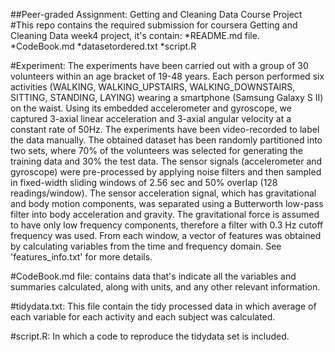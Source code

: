 ##Peer-graded Assignment: Getting and Cleaning Data Course Project
#This repo contains the required submission for coursera Getting and Cleaning Data week4 project, it's contain:
*README.md file.
*CodeBook.md
*datasetordered.txt
*script.R

#Experiment: 
The experiments have been carried out with a group of 30 volunteers within an age bracket of 19-48 years. Each person performed six activities (WALKING, WALKING_UPSTAIRS, WALKING_DOWNSTAIRS, SITTING, STANDING, LAYING) wearing a smartphone (Samsung Galaxy S II) on the waist. Using its embedded accelerometer and gyroscope, we captured 3-axial linear acceleration and 3-axial angular velocity at a constant rate of 50Hz. The experiments have been video-recorded to label the data manually. The obtained dataset has been randomly partitioned into two sets, where 70% of the volunteers was selected for generating the training data and 30% the test data. 
The sensor signals (accelerometer and gyroscope) were pre-processed by applying noise filters and then sampled in fixed-width sliding windows of 2.56 sec and 50% overlap (128 readings/window). The sensor acceleration signal, which has gravitational and body motion components, was separated using a Butterworth low-pass filter into body acceleration and gravity. The gravitational force is assumed to have only low frequency components, therefore a filter with 0.3 Hz cutoff frequency was used. From each window, a vector of features was obtained by calculating variables from the time and frequency domain. See 'features_info.txt' for more details. 

#CodeBook.md file:
contains data that's indicate all the variables and summaries calculated, along with units, and any other relevant information.

#tidydata.txt:
This file contain the tidy processed data in which average of each variable for each activity and each subject was calculated.

#script.R:
In which a code to reproduce the tidydata set is included. 
